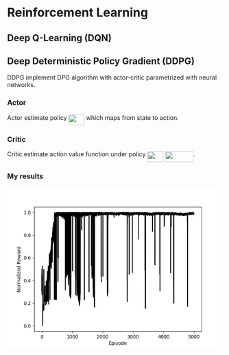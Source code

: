 # Reinforcement Learning 

## Deep Q-Learning (DQN)


## Deep Deterministic Policy Gradient (DDPG)
DDPG implement DPG algorithm with actor-critic parametrized with neural networks.

### Actor ###
Actor estimate policy <img src="./svgs/a0bba743e0d45642c4c3e52b86657915.svg" align=middle width=37.298393549999986pt height=24.65753399999998pt/> which maps from state to action. 

### Critic ###
Critic estimate action value function under policy <img src="./svgs/a0bba743e0d45642c4c3e52b86657915.svg" align=middle width=37.298393549999986pt height=24.65753399999998pt/> <img src="./svgs/5b9f673276d4daa369c7ea9c3f51e061.svg" align=middle width=65.84041859999998pt height=24.65753399999998pt/>.


### My results
![DDPG Performance on swing up pendulum (Pendulum-v0)](./02_DDPG/Trained_Models/DDPG_Pendulum-v0/reward_vs_episode.png)

